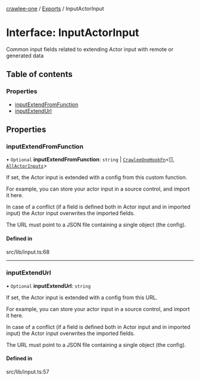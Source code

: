 [crawlee-one](../README.md) / [Exports](../modules.md) / InputActorInput

# Interface: InputActorInput

Common input fields related to extending Actor input with remote or generated data

## Table of contents

### Properties

- [inputExtendFromFunction](InputActorInput.md#inputextendfromfunction)
- [inputExtendUrl](InputActorInput.md#inputextendurl)

## Properties

### inputExtendFromFunction

• `Optional` **inputExtendFromFunction**: `string` \| [`CrawleeOneHookFn`](../modules.md#crawleeonehookfn)<[], [`AllActorInputs`](../modules.md#allactorinputs)\>

If set, the Actor input is extended with a config from this custom function.

For example, you can store your actor input in a source control, and import it here.

In case of a conflict (if a field is defined both in Actor input and in imported input)
the Actor input overwrites the imported fields.

The URL must point to a JSON file containing a single object (the config).

#### Defined in

src/lib/input.ts:68

___

### inputExtendUrl

• `Optional` **inputExtendUrl**: `string`

If set, the Actor input is extended with a config from this URL.

For example, you can store your actor input in a source control, and import it here.

In case of a conflict (if a field is defined both in Actor input and in imported input)
the Actor input overwrites the imported fields.

The URL must point to a JSON file containing a single object (the config).

#### Defined in

src/lib/input.ts:57
